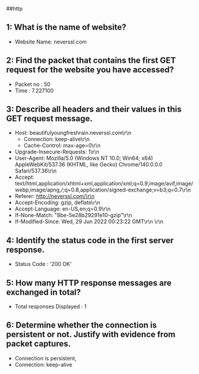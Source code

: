 ##http 

## 1: What is the name of website? 
- Website Name: neverssl.com

## 2: Find the packet that contains the first GET request for the website you have accessed?
- Packet no : 50
- Time : 7.227100

## 3: Describe all headers and their values in this GET request message.
 - Host: beautifulyoungfreshrain.neverssl.com\r\n
   - Connection: keep-alive\r\n
   - Cache-Control: max-age=0\r\n
  -  Upgrade-Insecure-Requests: 1\r\n
   - User-Agent: Mozilla/5.0 (Windows NT 10.0; Win64; x64) AppleWebKit/537.36 (KHTML, like Gecko) Chrome/140.0.0.0 Safari/537.36\r\n
   - Accept: text/html,application/xhtml+xml,application/xml;q=0.9,image/avif,image/webp,image/apng,*/*;q=0.8,application/signed-exchange;v=b3;q=0.7\r\n
  -  Referer: http://neverssl.com/\r\n
  -  Accept-Encoding: gzip, deflate\r\n
  -  Accept-Language: en-US,en;q=0.9\r\n
   - If-None-Match: "8be-5e28b29291e10-gzip"\r\n
   - If-Modified-Since: Wed, 29 Jun 2022 00:23:22 GMT\r\n
    \r\n

## 4:  Identify the status code in the first server response.
 - Status Code : '200 OK'

## 5:  How many HTTP response messages are exchanged in total? 
- Total responses Displayed : 1

## 6: Determine whether the connection is persistent or not. Justify with evidence from packet captures. 
- Connection is persistent,
 - Connection: keep-alive
    
